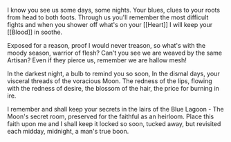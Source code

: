 I know you see us some days, some nights.
Your blues, clues to your roots from head to both foots.
Through us you'll remember the most difficult fights
and when you shower off what's on your [[Heart]] I will keep your [[Blood]] in soothe.

Exposed for a reason, proof I would never treason,
so what's with the moody season, warrior of flesh?
Can't you see we are weaved by the same Artisan?
Even if they pierce us, remember we are hallow mesh!

In the darkest night, a bulb to remind you so soon,
In the dismal days, your visceral threads of the voracious Moon.
The redness of the lips, flowing with the redness of desire,
the blossom of the hair, the price for burning in ire.

I remember and shall keep your secrets in the lairs of the Blue Lagoon -
The Moon's secret room, preserved for the faithful as an heirloom.
Place this faith upon me and I shall keep it locked so soon,
tucked away, but revisited each midday, midnight, a man's true boon.